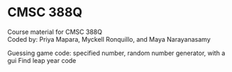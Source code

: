 # CMSC 388Q
Course material for CMSC 388Q\
Coded by: Priya Mapara, Myckell Ronquillo, and Maya Narayanasamy

Guessing game code: specified number, random number generator, with a gui
Find leap year code
